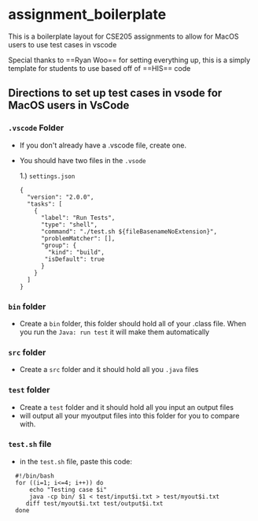 # assignment_boilerplate

This is a boilerplate layout for CSE205 assignments to allow for MacOS users to use test cases in vscode

Special thanks to ==Ryan Woo== for setting everything up, this is a simply template for students to use based off of ==HIS== code

## Directions to set up test cases in vsode for MacOS users in VsCode

### `.vscode` Folder

- If you don't already have a .vscode file, create one.
- You should have two files in the `.vsode`

  1.) `settings.json`

  ```
  {
    "version": "2.0.0",
    "tasks": [
      {
        "label": "Run Tests",
        "type": "shell",
        "command": "./test.sh ${fileBasenameNoExtension}",
        "problemMatcher": [],
        "group": {
          "kind": "build",
         "isDefault": true
        }
      }
    ]
  }
  ```

### `bin` folder

- Create a `bin` folder, this folder should hold all of your .class file. When you run the `Java: run test` it will make them automatically

### `src` folder

- Create a `src` folder and it should hold all you `.java` files

### `test` folder

- Create a `test` folder and it should hold all you input an output files
- will output all your myoutput files into this folder for you to compare with.

### `test.sh` file

- in the `test.sh` file, paste this code:

```json:
  #!/bin/bash
  for ((i=1; i<=4; i++)) do
      echo "Testing case $i"
      java -cp bin/ $1 < test/input$i.txt > test/myout$i.txt
     diff test/myout$i.txt test/output$i.txt
  done
```

